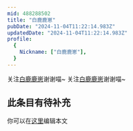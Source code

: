 ```yaml
---
mid: 488288502
title: "白鹿鹿崽"
pubDate: "2024-11-04T11:22:14.983Z"
updatedDate: "2024-11-04T11:22:14.983Z"
profile:
  {
    Nickname: ["白鹿鹿崽"],
  }
---
```


关注[白鹿鹿崽](https://space.bilibili.com/488288502)谢谢喵~ 关注[白鹿鹿崽](https://space.bilibili.com/488288502)谢谢喵~

## 此条目有待补充
你可以在[这里](https://github.com/Yuhanawa/VTuber.ICU-Content/edit/master/v/白鹿鹿崽/index.md)编辑本文
